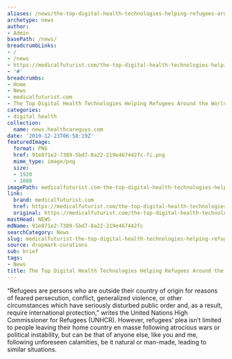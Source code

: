 ```yaml
---
aliases: /news/the-top-digital-health-technologies-helping-refugees-around-the-world
archetype: news
author:
- Admin
basePath: /news/
breadcrumbLinks:
- /
- /news
- https://medicalfuturist.com/the-top-digital-health-technologies-helping-refugees-around-the-world/
- '#'
breadcrumbs:
- Home
- News
- medicalfuturist.com
- The Top Digital Health Technologies Helping Refugees Around the World
categories:
- digital health
collection:
  name: news.healthcareguys.com
date: '2019-12-23T06:58:19Z'
featuredImage:
  format: PNG
  href: 91e871e2-7389-5bd7-8a22-219e467442fc-fi.png
  mime_type: image/png
  size:
  - 1920
  - 1080
imagePath: medicalfuturist.com-the-top-digital-health-technologies-helping-refugees-around-the-world
link:
  brand: medicalfuturist.com
  href: https://medicalfuturist.com/the-top-digital-health-technologies-helping-refugees-around-the-world/
  original: https://medicalfuturist.com/the-top-digital-health-technologies-helping-refugees-around-the-world/
mastHead: NEWS
mdName: 91e871e2-7389-5bd7-8a22-219e467442fc
searchCategory: News
slug: medicalfuturist-the-top-digital-health-technologies-helping-refugees-around-the-world
source: dropmark-curations
sub: brief
tags:
- News
title: The Top Digital Health Technologies Helping Refugees Around the World
---
```


“Refugees are persons who are outside their country of origin for reasons of feared persecution, conflict, generalized violence, or other circumstances which have seriously disturbed public order and, as a result, require international protection,” writes the United Nations High Commissioner for Refugees (UNHCR). However, refugees’ plea isn’t limited to people leaving their home country en masse following atrocious wars or political instability, but can be that of anyone else, like you and me, following unforeseen calamities, be it natural or man-made, leading to similar situations.